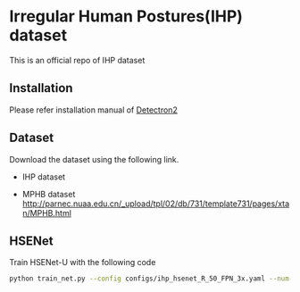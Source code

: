 # Irregular Human Postures(IHP) dataset
This is an official repo of IHP dataset

## Installation
Please refer installation manual of [Detectron2](https://github.com/facebookresearch/detectron2/blob/master/INSTALL.md)

## Dataset
Download the dataset using the following link.

- IHP dataset

- MPHB dataset
http://parnec.nuaa.edu.cn/_upload/tpl/02/db/731/template731/pages/xtan/MPHB.html

## HSENet
Train HSENet-U with the following code
```sh
python train_net.py --config configs/ihp_hsenet_R_50_FPN_3x.yaml --num-gpus 8 --resume
```
